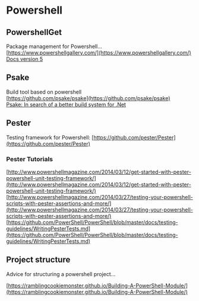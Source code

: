 


# Powershell

## PowershellGet

Package management for Powershell... 
[https://www.powershellgallery.com/](https://www.powershellgallery.com/)<br>
[Docs version 5](https://msdn.microsoft.com/en-us/powershell/reference/5.1/powershellget/powershellget)

## Psake
Build tool based on powershell<br>
[https://github.com/psake/psake](https://github.com/psake/psake)<br>
[Psake: In search of a better build system for .Net](https://www.pluralsight.com/blog/software-development/psake-better-build-system-net)

## Pester

Testing framework for Powershell: [https://github.com/pester/Pester](https://github.com/pester/Pester)

### Pester Tutorials
[http://www.powershellmagazine.com/2014/03/12/get-started-with-pester-powershell-unit-testing-framework/](http://www.powershellmagazine.com/2014/03/12/get-started-with-pester-powershell-unit-testing-framework/)
[http://www.powershellmagazine.com/2014/03/27/testing-your-powershell-scripts-with-pester-assertions-and-more/](http://www.powershellmagazine.com/2014/03/27/testing-your-powershell-scripts-with-pester-assertions-and-more/)
[https://github.com/PowerShell/PowerShell/blob/master/docs/testing-guidelines/WritingPesterTests.md](https://github.com/PowerShell/PowerShell/blob/master/docs/testing-guidelines/WritingPesterTests.md)


## Project structure
Advice for structuring a powershell project...<br>

[https://ramblingcookiemonster.github.io/Building-A-PowerShell-Module/](https://ramblingcookiemonster.github.io/Building-A-PowerShell-Module/)
